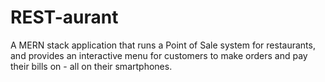 # REST-aurant
A MERN stack application that runs a Point of Sale system for restaurants, and provides an interactive menu for customers to make orders and pay their bills on - all on their smartphones.

